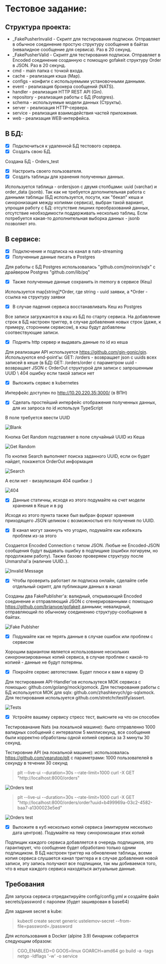 # Тестовое задание:

## Cтруктура проекта:

- _FakePusherInvalid - Скрипт для тестирования подписки. Отправляет в обычное соединение простую структуру сообщения в байтах (невалидное сообщение для сервиса). Раз в 20 секунд.
- _FakePusherValid - Скрипт для тестирования подписки. Отправляет в Encoded соединение созданную с помощую gofakeit структуру Order в JSON. Раз в 20 секунд.
- cmd - main папка с точкой входа.
- cache - реализация кэша (Map).
- configs - конфиги с используемыми установочными данными.
- event - реализация брокера сообщений (NATS).
- handler - реализация HTTP REST API (Gin).
- repository - реализация работы с БД (Postgres).
- schema - используемые модели данных (Структы).
- server - реализация HTTP-сервера.
- service - реализация взаимодействия частей приложения.
- web - реализация WEB-интерфейса.

## В БД:
- [x] Подключиться к удаленной БД тестового сервера.
- [x] Создать свою БД.

Создана БД - Orders_test

- [x] Настроить своего пользователя.
- [x] Создать таблицы для хранения полученных данных.

Используется таблица - ordersjson с двумя столбцами: uuid (varchar) и order_data (jsonb).
Так как не требуется дополнительная работа с данными таблицы (БД используется, посути, как "бекап" кеша и синхронизация между копиями сервиса), выбран такой вариант, упрощая работу с БД: отсутствие лишних преобразований данных, отсутствие необходимости поддерживать несколько таблиц. Если потребуется какая-то дополнительная выборка данных - jsonb позволяет это.

## В сервисе:

- [x] Подключение и подписка на канал в nats-streaming
- [x] Полученные данные писать в Postgres

Для работы с БД Postgres использовалась "github.com/jmoiron/sqlx" с драйвером Postgres "github.com/lib/pq"

- [x] Также полученные данные сохранить in memory в сервисе (Кеш) 

Используется map[string]*Order, где string - uuid заявки, а *Order - ссылка на структуру заявки

- [x] В случае падения сервиса восстанавливать Кеш из Postgres
  
Все записи загружаются в кэш из БД по старту сервиса. На добавление строк в БД настроен триггер, в случае добавления новых строк (даже, к примеру, сторонним сервисом), в кэш будут добавлены соотвествующие записи.

- [X] Поднять http сервер и выдавать данные по id из кеша

Для реализации API используется https://github.com/gin-gonic/gin.
Используются end-point'ы:
GET: /orders - возвращает json c uuids всеx записей в кеше (в БД)
GET: /orders/order с параметром uuid - возвращает JSON с OrderOut структурой для записи с запрошенным UUID \ 404 ошибку если такой записи нет

- [x] Выложить сервис в kubernetes

Интерфейс доступен по http://10.20.220.35:3000/ (в ВПН)

- [X] Сделать простейший интерфейс отображения полученных данных, для их запроса по id используя TypeScript

В поле требуется ввести UUID

![Blank](__ImagesReadme/Interface_Blank.png)

Кнопка Get Random подставляет в поле случайный UUID из Кеша

![Get Random](__ImagesReadme/Interface_GetRandom.png)

По кнопке Search выполняет поиска заданного UUID, если он будет найдет, покажется OrderOut информация

![Search](__ImagesReadme/Intefrace_Search.png)

А если нет - визаулизация 404 ошибки :)

![404](__ImagesReadme/Interface_404.png)

- [X] Данные статичны, исходя из этого подумайте на счет модели хранения в Кеше и в pg

Исходя из этого пункта также был выбран формат хранения приходящего JSON целиком с возможностью его получения по UUID. 

- [X] В канал могут закинуть что угодно, подумайте как избежать проблем из-за этого

Создается Encoded Сonnection с типом JSON. Любые не Encoded-JSON сообщения будут выдавать ошибку в подпищике (ошибки логируем, но продолжаем работу). Также базово проверяем структуру после Unmarshal'a (наличие UUID..).

![Invalid Message](__ImagesReadme/Invalid_Data.png)

- [X] Чтобы проверить работает ли подписка онлайн, сделайте себе отдельный скрипт, для публикации данных в канал

Созданы два FakePublisher'а: валидный, открывающий Encoded соединение и отправляющий JSON
с сгенерированными с помощью https://github.com/brianvoe/gofakeit данными; невалидный, отправляющий по обычному соединению структуру-сообщение в байтах.


![Fake Publsher](__ImagesReadme/Fake_Publish.png)

- [X] Подумайте как не терять данные в случае ошибок или проблем с сервисом

Хорошим вариантом является использование нескольких синхронизированных копий сервиса, в случае проблем с какой-то копией - данные не будут потеряны.

- [X] Покройте сервис автотестами. Будет плюси к вам в карму 😊

Для тестирования API-Handler'ов использутеся МОК сервиса с помощью: github.com/golang/mock/gomock. Для тестирования работы с БД используется МОК для sqlx: github.com/zhashkevych/go-sqlxmock. Для тестирования используется github.com/stretchr/testify/assert.

![Tests](__ImagesReadme/tests.png)

- [X] Устройте вашему сервису стресс тест, выясните на что он способен

Тестированание Nats (на локальной машине): было отправленно 1000 валидных сообщений с интервалом 5 миллисекунд, 
все сообщения были корректно обработаны одной копией сервиса за 3 минуты 30 секунд.

Тестировние API (на локальной машине): использовалась https://github.com/vearutop/plt с параметрами: 1000 пользователей в секунду в течении 30 секунд

> plt --live-ui --duration=30s --rate-limit=1000 curl -X GET "http://localhost:8000/orders"

![Orders test](__ImagesReadme/orders_test.png)

> plt --live-ui --duration=30s --rate-limit=1000 curl -X GET "http://localhost:8000/orders/order?uuid=b499969a-03c2-4582-baa7-a1300023e5ed"

![Orders test](__ImagesReadme/order_test.png)

- [x] Выложите в куб несколько копий сервиса (имитируем несколько дата центров). Подумайте на тему синхронизации этих копий

Подпищик каждого сервиса добавляется в очередь подпищиков, это гарантирует, что сообщение будет обработано только одним подпищиком.
В БД настроен триггер на обновление таблицы, всеми копия сервиса слушается канал триггера и в случае добавления новой записи, эту запись получают все подпищики, так мы добиваемся того, что в кеше каждого сервиса находяться актуальные данные.

## Требования

Для запуска сервиса отредактируйте config/config.yml и создайте файл secrets/password с паролем (будет зашиврован в base64)

Для задания secret в kube:

> kubectl create secret generic ustelemov-secret --from-file=password=./password

Для использования в Docker (alpine 3.9) бинарник собирается следующим образом:

> CGO_ENABLED=0 GOOS=linux GOARCH=amd64 go build -a -tags netgo -ldflags '-w' -o service
